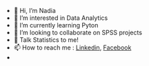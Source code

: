 - 👋 Hi, I’m Nadia
- 👀 I’m interested in Data Analytics
- 🌱 I’m currently learning Pyton
- 💞️ I’m looking to collaborate on SPSS projects
- 💬 Talk Statistics to me!
- 📫 How to reach me : [Linkedin](www.linkedin.com/in/nadia-ns11), [Facebook](https://www.facebook.com/nadia.ns11)
- 

<!---
nadiaS11/nadiaS11 is a ✨ special ✨ repository because its `README.md` (this file) appears on your GitHub profile.
You can click the Preview link to take a look at your changes.
--->
